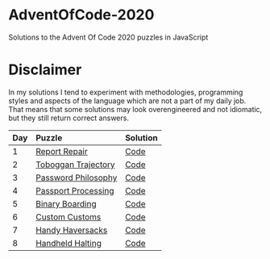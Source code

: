 # AdventOfCode-2020

Solutions to the Advent Of Code 2020 puzzles in JavaScript

# Disclaimer

In my solutions I tend to experiment with methodologies, programming styles and aspects of the language which are not a part of my daily job. That means that some solutions may look overengineered and not idiomatic, but they still return correct answers.

|Day| Puzzle| Solution|
|---|:-------|---------|
|1  |[Report Repair](https://adventofcode.com/2020/day/1)|[Code](https://github.com/valerakostin/AdventOfCode-2020/tree/main/day1)|
|2  |[Toboggan Trajectory](https://adventofcode.com/2020/day/2)|[Code](https://github.com/valerakostin/AdventOfCode-2020/tree/main/day2)|
|3  |[Password Philosophy](https://adventofcode.com/2020/day/3)|[Code](https://github.com/valerakostin/AdventOfCode-2020/tree/main/day3)|
|4  |[Passport Processing](https://adventofcode.com/2020/day/4)|[Code](https://github.com/valerakostin/AdventOfCode-2020/tree/main/day4)|
|5  |[Binary Boarding](https://adventofcode.com/2020/day/5)|[Code](https://github.com/valerakostin/AdventOfCode-2020/tree/main/day5)|
|6  |[Custom Customs](https://adventofcode.com/2020/day/6)|[Code](https://github.com/valerakostin/AdventOfCode-2020/tree/main/day6)|
|7  |[Handy Haversacks](https://adventofcode.com/2020/day/7)|[Code](https://github.com/valerakostin/AdventOfCode-2020/tree/main/day7)|
|8  |[Handheld Halting](https://adventofcode.com/2020/day/8)|[Code](https://github.com/valerakostin/AdventOfCode-2020/tree/main/day8)|
